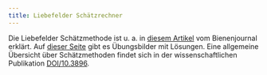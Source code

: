 ```yaml
---
title: Liebefelder Schätzrechner
---
```


Die Liebefelder Schätzmethode ist u. a. in [diesem Artikel](https://www.bienenjournal.de/imkerpraxis/ratgeber/bienenvolk-schaetzen/) vom Bienenjournal erklärt.
Auf [dieser Seite](https://www.bienenjournal.de/imkerpraxis/ratgeber/bienenvolk-schatzen-alle-bilder-und-losungen/) gibt es Übungsbilder mit Lösungen.
Eine allgemeine Übersicht über Schätzmethoden findet sich in der wissenschaftlichen Publikation [DOI/10.3896](https://www.tandfonline.com/doi/abs/10.3896/IBRA.1.52.1.03).
